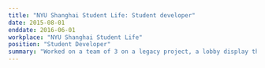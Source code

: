 ```yaml
---
title: "NYU Shanghai Student Life: Student developer"
date: 2015-08-01
enddate: 2016-06-01
workplace: "NYU Shanghai Student Life"
position: "Student Developer"
summary: "Worked on a team of 3 on a legacy project, a lobby display that pulls data from the OrgSync API and shows information such as school events and the weather."
---
```

